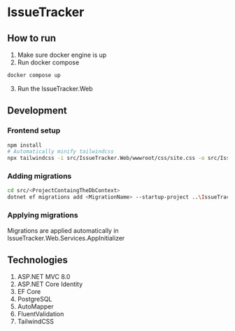 # IssueTracker

## How to run

1. Make sure docker engine is up
2. Run docker compose

```bash
docker compose up
```

3. Run the IssueTracker.Web

## Development

### Frontend setup

```bash
npm install
# Automatically minify tailwindcss
npx tailwindcss -i src/IssueTracker.Web/wwwroot/css/site.css -o src/IssueTracker.Web/wwwroot/css/site.min.css --watch
```

### Adding migrations

```bash 
cd src/<ProjectContaingTheDbContext>
dotnet ef migrations add <MigrationName> --startup-project ..\IssueTracker.Web\ -o ./Dal/Migrations --context <DbContextName>
```

### Applying migrations

Migrations are applied automatically in IssueTracker.Web.Services.AppInitializer

## Technologies

1. ASP.NET MVC 8.0
2. ASP.NET Core Identity
3. EF Core
4. PostgreSQL
5. AutoMapper
6. FluentValidation
7. TailwindCSS